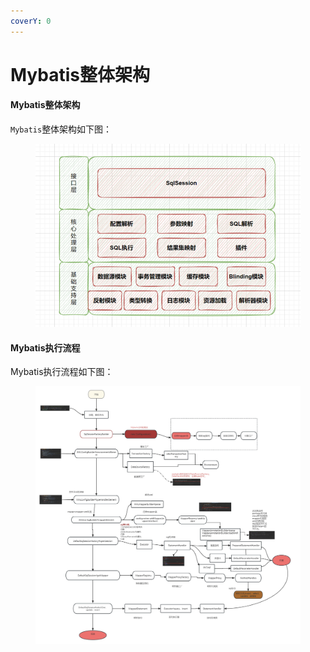 ```yaml
---
coverY: 0
---
```


# Mybatis整体架构

#### Mybatis整体架构 <a href="#item-2" id="item-2"></a>

`Mybatis`整体架构如下图：

<figure><img src=".gitbook/assets/image (1) (1).png" alt=""><figcaption></figcaption></figure>

#### Mybatis执行流程 <a href="#item-3" id="item-3"></a>

Mybatis执行流程如下图：

<figure><img src=".gitbook/assets/未命名文件 (1).jpg" alt=""><figcaption></figcaption></figure>







